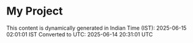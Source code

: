 # My Project

This content is dynamically generated in Indian Time (IST): 2025-06-15 02:01:01 IST
Converted to UTC: 2025-06-14 20:31:01 UTC
